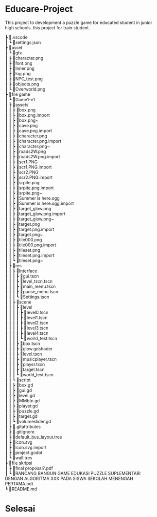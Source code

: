 # Educare-Project
This project to development a puzzle game for educated student in junior high schools.
this project for train student.

┣ 📂.vscode </br>
┃ ┗ 📜settings.json </br>
┣ 📂asset </br>
┃ ┗ 📂gfx </br>
┃   ┣ 📜character.png </br>
┃   ┣ 📜font.png </br>
┃   ┣ 📜Inner.png </br>
┃   ┣ 📜log.png </br>
┃   ┣ 📜NPC_test.png </br>
┃   ┣ 📜objects.png </br>
┃   ┗ 📜Overworld.png </br>
┣ 📂file game </br>
┃ ┗ 📂Game1-v1 </br>
┃   ┣ 📂assets </br>
┃   ┃ ┣ 📜box.png </br>
┃   ┃ ┣ 📜box.png.import </br>
┃   ┃ ┣ 📜box.png~ </br>
┃   ┃ ┣ 📜cave.png </br>
┃   ┃ ┣ 📜cave.png.import </br>
┃   ┃ ┣ 📜character.png </br>
┃   ┃ ┣ 📜character.png.import </br>
┃   ┃ ┣ 📜character.png~ </br>
┃   ┃ ┣ 📜roads2W.png </br>
┃   ┃ ┣ 📜roads2W.png.import </br>
┃   ┃ ┣ 📜scr1.PNG </br>
┃   ┃ ┣ 📜scr1.PNG.import </br>
┃   ┃ ┣ 📜scr2.PNG </br>
┃   ┃ ┣ 📜scr2.PNG.import </br>
┃   ┃ ┣ 📜srpite.png </br>
┃   ┃ ┣ 📜srpite.png.import </br>
┃   ┃ ┣ 📜srpite.png~ </br>
┃   ┃ ┣ 📜Summer is here.ogg </br>
┃   ┃ ┣ 📜Summer is here.ogg.import </br>
┃   ┃ ┣ 📜target_glow.png </br>
┃   ┃ ┣ 📜target_glow.png.import </br>
┃   ┃ ┣ 📜target_glow.png~ </br>
┃   ┃ ┣ 📜target.png </br>
┃   ┃ ┣ 📜target.png.import </br>
┃   ┃ ┣ 📜target.png~ </br>
┃   ┃ ┣ 📜tile000.png </br>
┃   ┃ ┣ 📜tile000.png.import</br>
┃   ┃ ┣ 📜tileset.png</br>
┃   ┃ ┣ 📜tileset.png.import</br>
┃   ┃ ┗ 📜tileset.png~</br>
┃   ┣ 📂res</br>
┃   ┃ ┣ 📂Interface</br>
┃   ┃ ┃ ┣ 📜gui.tscn</br>
┃   ┃ ┃ ┣ 📜level_tscn.tscn</br>
┃   ┃ ┃ ┣ 📜main_menu.tscn</br>
┃   ┃ ┃ ┣ 📜pause_menu.tscn</br>
┃   ┃ ┃ ┗ 📜Settings.tscn</br>
┃   ┃ ┣ 📂scene</br>
┃   ┃ ┃ ┣ 📂level</br>
┃   ┃ ┃ ┃ ┣ 📜level0.tscn</br>
┃   ┃ ┃ ┃ ┣ 📜level1.tscn</br>
┃   ┃ ┃ ┃ ┣ 📜level2.tscn</br>
┃   ┃ ┃ ┃ ┣ 📜level3.tscn</br>
┃   ┃ ┃ ┃ ┣ 📜level4.tscn</br>
┃   ┃ ┃ ┃ ┗ 📜world_test.tscn</br>
┃   ┃ ┃ ┣ 📜box.tscn</br>
┃   ┃ ┃ ┣ 📜glow.gdshader</br>
┃   ┃ ┃ ┣ 📜level.tscn</br>
┃   ┃ ┃ ┣ 📜musicplayer.tscn</br>
┃   ┃ ┃ ┣ 📜player.tscn</br>
┃   ┃ ┃ ┣ 📜target.tscn</br>
┃   ┃ ┃ ┗ 📜world_test.tscn</br>
┃   ┃ ┗ 📂script</br>
┃   ┃   ┣ 📜box.gd</br>
┃   ┃   ┣ 📜gui.gd</br>
┃   ┃   ┣ 📜level.gd</br>
┃   ┃   ┣ 📜MMbtn.gd</br>
┃   ┃   ┣ 📜player.gd</br>
┃   ┃   ┣ 📜puzzle.gd</br>
┃   ┃   ┣ 📜target.gd</br>
┃   ┃   ┗ 📜volumeslider.gd</br>
┃   ┣ 📜.gitattributes</br>
┃   ┣ 📜.gitignore</br>
┃   ┣ 📜default_bus_layout.tres</br>
┃   ┣ 📜icon.svg</br>
┃   ┣ 📜icon.svg.import</br>
┃   ┣ 📜project.godot</br>
┃   ┗ 📜wall.tres</br>
┣ 📂file skripsi</br>
┃ ┣ 📜final proposal?.pdf</br>
┃ ┗ 📜RANCANG BANGUN GAME EDUKASI PUZZLE SUPLEMENTARI DENGAN ALGORITMA XXX PADA SISWA SEKOLAH MENENGAH PERTAMA.odt</br>
┗ 📜README.md</br>

<h1> Selesai </h1>
